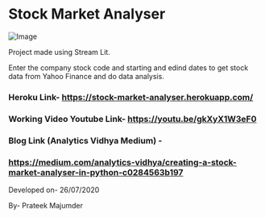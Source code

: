 # Stock Market Analyser
![Image](https://github.com/prateekmaj21/Stock-Market-Analyzer/blob/master/STOCK.png)

Project made using Stream Lit.


Enter the company stock code and starting and edind dates to get stock data from Yahoo Finance and do data analysis.

### Heroku Link- https://stock-market-analyser.herokuapp.com/

### Working Video Youtube Link- https://youtu.be/gkXyX1W3eF0

### Blog Link (Analytics Vidhya Medium) - 

### https://medium.com/analytics-vidhya/creating-a-stock-market-analyser-in-python-c0284563b197

Developed on- 26/07/2020

By- Prateek Majumder

